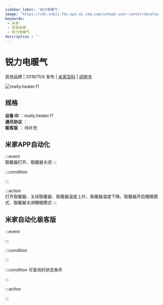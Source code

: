 ```yaml
---
sidebar_label: '锐力电暖气'
image: 'https://cdn.cnbj1.fds.api.mi-img.com/iotweb-user-center/developer_167887103686584QUhu82.png?GalaxyAccessKeyId=AKVGLQWBOVIRQ3XLEW&Expires=9223372036854775807&Signature=HY5Kd7HyPOG0x6ByS8RE6ELHQXE='
keywords: 
 - 米家
 - 其他品牌
 - 锐力电暖气
description : ''
---
```

# 锐力电暖气

其他品牌 | 2019/11/4 发布 | [米家百科](https://home.mi.com/webapp/content/baike/product/index.html?model=really.heater.f1) | [说明书](https://home.mi.com/views/introduction.html?model=really.heater.f1&region=cn)

![really.heater.f1](https://cdn.cnbj1.fds.api.mi-img.com/iotweb-user-center/developer_167887103686584QUhu82.png?GalaxyAccessKeyId=AKVGLQWBOVIRQ3XLEW&Expires=9223372036854775807&Signature=HY5Kd7HyPOG0x6ByS8RE6ELHQXE=)

## 规格  
> 
**设备 ID** ：really.heater.f1  
**通讯协议** ：  
**极客版**  ： 待补充 


## 米家APP自动化  

:::event  
取暖器打开、取暖器关闭
:::

:::condition  

:::

:::action   
打开取暖器、关闭取暖器、取暖器温度上升、取暖器温度下降、取暖器开启睡眠模式、取暖器关闭睡眠模式
:::

## 米家自动化极客版  

:::event  

:::

:::condition  

:::

:::condition 可查询的状态条件  

:::

:::action  

:::

        
